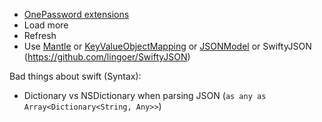 * [OnePassword extensions](https://github.com/AgileBits/onepassword-app-extension)
* Load more
* Refresh
* Use [Mantle](https://github.com/Mantle/Mantle) or [KeyValueObjectMapping](https://github.com/dchohfi/KeyValueObjectMapping) or [JSONModel](https://github.com/icanzilb/JSONModel) or SwiftyJSON (https://github.com/lingoer/SwiftyJSON)


Bad things about swift (Syntax):

* Dictionary vs NSDictionary when parsing JSON (`as any as Array<Dictionary<String, Any>>`)
